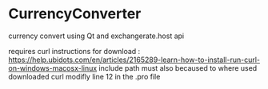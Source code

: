 # CurrencyConverter
currency convert using Qt and exchangerate.host api

requires curl 
instructions for download : https://help.ubidots.com/en/articles/2165289-learn-how-to-install-run-curl-on-windows-macosx-linux
include path must also becaused to where used downloaded curl
modifly line 12 in the .pro file



